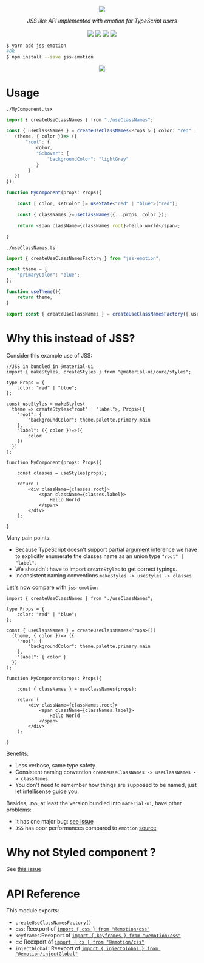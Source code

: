 <p align="center">
    <img src="https://user-images.githubusercontent.com/6702424/80216211-00ef5280-863e-11ea-81de-59f3a3d4b8e4.png">  
</p>
<p align="center">
    <i>JSS like API implemented with emotion for TypeScript users</i>
    <br>
    <br>
    <img src="https://github.com/garronej/jss-emotion/workflows/ci/badge.svg?branch=develop">
    <img src="https://img.shields.io/bundlephobia/minzip/jss-emotion">
    <img src="https://img.shields.io/npm/dw/jss-emotion">
    <img src="https://img.shields.io/npm/l/jss-emotion">
</p>

```bash
$ yarn add jss-emotion
#OR
$ npm install --save jss-emotion
```

<p align="center">
    <img src="https://user-images.githubusercontent.com/6702424/109001373-28231000-76a5-11eb-8547-c2108a6411c9.gif">
</p>

# Usage

`./MyComponent.tsx`
```typescript
import { createUseClassNames } from "./useClassNames";

const { useClassNames } = createUseClassNames<Props & { color: "red" | "blue" }>()({
   (theme, { color })=> ({
       "root": { 
           color,
           "&:hover": {
               "backgroundColor": "lightGrey"
           }
        }
   })
});

function MyComponent(props: Props){

    const [ color, setColor ]= useState<"red" | "blue">("red");

    const { classNames }=useClassNames({...props, color });

    return <span className={classNames.root}>hello world</span>;

}
```

`./useClassNames.ts`
```typescript
import { createUseClassNamesFactory } from "jss-emotion";

const theme = {
    "primaryColor": "blue";
};

function useTheme(){
    return theme;
}

export const { createUseClassNames } = createUseClassNamesFactory({ useTheme });
```

# Why this instead of JSS? 

Consider this example use of JSS:

```tsx
//JSS in bundled in @material-ui
import { makeStyles, createStyles } from "@material-ui/core/styles";

type Props = {
    color: "red" | "blue";
};

const useStyles = makeStyles(
  theme => createStyles<"root" | "label">, Props>({
    "root": {
        "backgroundColor": theme.palette.primary.main
    },
    "label": ({ color })=>({
        color
    })
  })
);

function MyComponent(props: Props){

    const classes = useStyles(props);

    return (
        <div className={classes.root}>
            <span className={classes.label}>
                Hello World
            </span>
        </div>
    );

}
```

Many pain points:
- Because TypeScript doesn't support [partial argument inference](https://github.com/microsoft/TypeScript/issues/26242)
  we have to explicitly enumerate the classes name as an union type `"root" | "label"`.
- We shouldn't have to import `createStyles` to get correct typings.
- Inconsistent naming conventions `makeStyles -> useStyles -> classes`

Let's now compare with `jss-emotion`

```tsx
import { createUseClassNames } from "./useClassNames";

type Props = {
    color: "red" | "blue";
};

const { useClassNames } = createUseClassNames<Props>()(
  (theme, { color })=> ({
    "root": {
        "backgroundColor": theme.palette.primary.main
    },
    "label": { color }
  })
);

function MyComponent(props: Props){

    const { classNames } = useClassNames(props);

    return (
        <div className={classNames.root}>
            <span className={classNames.label}>
                Hello World
            </span>
        </div>
    );

}
```

Benefits: 
- Less verbose, same type safety.
- Consistent naming convention `createUseClassNames -> useClassNames -> classNames`.
- You don't need to remember how things are supposed to be named, just let intellisense guide you.

Besides, `JSS`, at least the version bundled into `material-ui`, have other problems:  
- It has one major bug: [see issue](https://github.com/mui-org/material-ui/issues/24513#issue-790027173)
- `JSS` has poor performances compared to `emotion` [source](https://github.com/mui-org/material-ui/issues/22342#issue-684407575)


# Why not Styled component ?

See [this issue](https://github.com/mui-org/material-ui/issues/22342#issuecomment-764495033)


# API Reference

This module exports: 

- `createUseClassNamesFactory()`
- `css`: Reexport of [`import { css } from "@emotion/css"`](https://emotion.sh/docs/@emotion/css#css)
- `keyframes`:Reexport of [`import { keyframes } from "@emotion/css"`](https://emotion.sh/docs/@emotion/css#animation-keyframes)
- `cx`: Reexport of [`import { cx } from "@emotion/css"`](https://emotion.sh/docs/@emotion/css#cx)
- `injectGlobal`: Reexport of [`import { injectGlobal } from "@emotion/injectGlobal"`](https://emotion.sh/docs/@emotion/css#injectGlobal)
